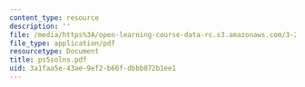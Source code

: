 ```yaml
---
content_type: resource
description: ''
file: /media/https%3A/open-learning-course-data-rc.s3.amazonaws.com/3-20-materials-at-equilibrium-sma-5111-fall-2003/3a1faa5e43ae9ef2b66fdbbb072b1ee1_ps5solns.pdf
file_type: application/pdf
resourcetype: Document
title: ps5solns.pdf
uid: 3a1faa5e-43ae-9ef2-b66f-dbbb072b1ee1
---
```

